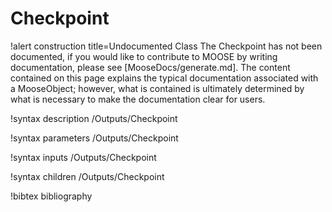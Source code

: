 <!-- MOOSE Documentation Stub: Remove this when content is added. -->

# Checkpoint

!alert construction title=Undocumented Class
The Checkpoint has not been documented, if you would like to contribute to MOOSE by
writing documentation, please see [MooseDocs/generate.md]. The content contained on this page explains
the typical documentation associated with a MooseObject; however, what is contained is ultimately
determined by what is necessary to make the documentation clear for users.

!syntax description /Outputs/Checkpoint

!syntax parameters /Outputs/Checkpoint

!syntax inputs /Outputs/Checkpoint

!syntax children /Outputs/Checkpoint

!bibtex bibliography
